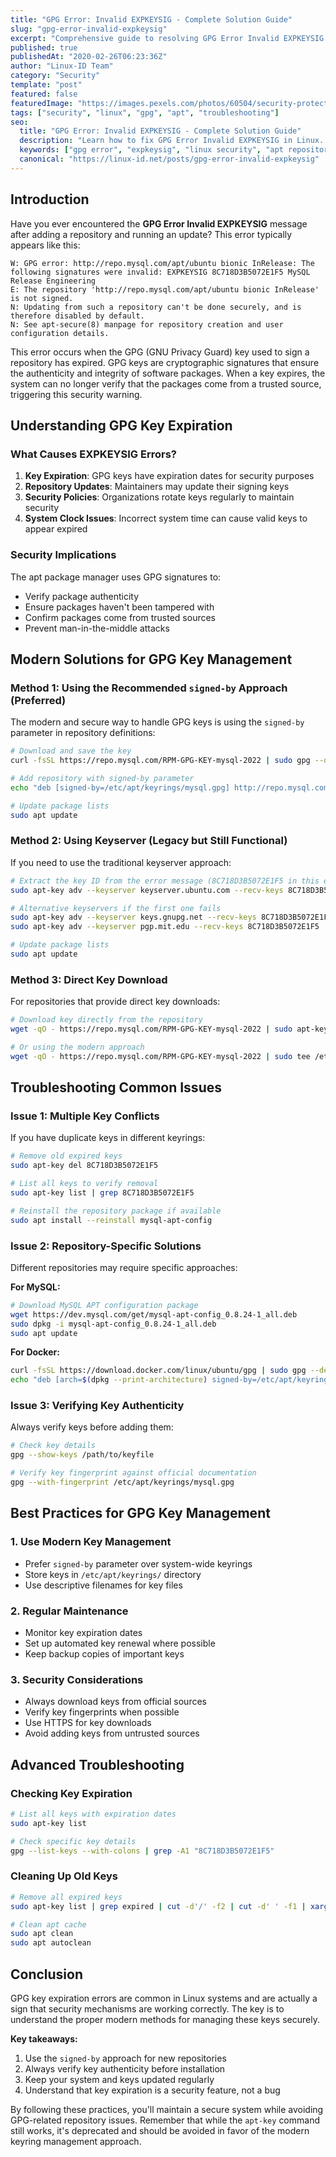 ```yaml
---
title: "GPG Error: Invalid EXPKEYSIG - Complete Solution Guide"
slug: "gpg-error-invalid-expkeysig"
excerpt: "Comprehensive guide to resolving GPG Error Invalid EXPKEYSIG issues in Linux. Learn modern solutions, security best practices, and troubleshooting techniques for expired GPG keys in apt repositories."
published: true
publishedAt: "2020-02-26T06:23:36Z"
author: "Linux-ID Team"
category: "Security"
template: "post"
featured: false
featuredImage: "https://images.pexels.com/photos/60504/security-protection-anti-virus-software-60504.jpeg?auto=compress&cs=tinysrgb&w=1200"
tags: ["security", "linux", "gpg", "apt", "troubleshooting"]
seo:
  title: "GPG Error: Invalid EXPKEYSIG - Complete Solution Guide"
  description: "Learn how to fix GPG Error Invalid EXPKEYSIG in Linux. Comprehensive guide covering modern solutions, security best practices, and troubleshooting for expired GPG keys in apt repositories."
  keywords: ["gpg error", "expkeysig", "linux security", "apt repository", "gpg keys", "ubuntu", "debian", "troubleshooting"]
  canonical: "https://linux-id.net/posts/gpg-error-invalid-expkeysig"
---
```


## Introduction

Have you ever encountered the **GPG Error Invalid EXPKEYSIG** message after adding a repository and running an update? This error typically appears like this:

```
W: GPG error: http://repo.mysql.com/apt/ubuntu bionic InRelease: The following signatures were invalid: EXPKEYSIG 8C718D3B5072E1F5 MySQL Release Engineering 
E: The repository 'http://repo.mysql.com/apt/ubuntu bionic InRelease' is not signed.
N: Updating from such a repository can't be done securely, and is therefore disabled by default.
N: See apt-secure(8) manpage for repository creation and user configuration details.
```

This error occurs when the GPG (GNU Privacy Guard) key used to sign a repository has expired. GPG keys are cryptographic signatures that ensure the authenticity and integrity of software packages. When a key expires, the system can no longer verify that the packages come from a trusted source, triggering this security warning.

## Understanding GPG Key Expiration

### What Causes EXPKEYSIG Errors?

1. **Key Expiration**: GPG keys have expiration dates for security purposes
2. **Repository Updates**: Maintainers may update their signing keys
3. **Security Policies**: Organizations rotate keys regularly to maintain security
4. **System Clock Issues**: Incorrect system time can cause valid keys to appear expired

### Security Implications

The apt package manager uses GPG signatures to:
- Verify package authenticity
- Ensure packages haven't been tampered with
- Confirm packages come from trusted sources
- Prevent man-in-the-middle attacks

## Modern Solutions for GPG Key Management

### Method 1: Using the Recommended `signed-by` Approach (Preferred)

The modern and secure way to handle GPG keys is using the `signed-by` parameter in repository definitions:

```bash
# Download and save the key
curl -fsSL https://repo.mysql.com/RPM-GPG-KEY-mysql-2022 | sudo gpg --dearmor -o /etc/apt/keyrings/mysql.gpg

# Add repository with signed-by parameter
echo "deb [signed-by=/etc/apt/keyrings/mysql.gpg] http://repo.mysql.com/apt/ubuntu $(lsb_release -cs) mysql-8.0" | sudo tee /etc/apt/sources.list.d/mysql.list

# Update package lists
sudo apt update
```

### Method 2: Using Keyserver (Legacy but Still Functional)

If you need to use the traditional keyserver approach:

```bash
# Extract the key ID from the error message (8C718D3B5072E1F5 in this example)
sudo apt-key adv --keyserver keyserver.ubuntu.com --recv-keys 8C718D3B5072E1F5

# Alternative keyservers if the first one fails
sudo apt-key adv --keyserver keys.gnupg.net --recv-keys 8C718D3B5072E1F5
sudo apt-key adv --keyserver pgp.mit.edu --recv-keys 8C718D3B5072E1F5

# Update package lists
sudo apt update
```

### Method 3: Direct Key Download

For repositories that provide direct key downloads:

```bash
# Download key directly from the repository
wget -qO - https://repo.mysql.com/RPM-GPG-KEY-mysql-2022 | sudo apt-key add -

# Or using the modern approach
wget -qO - https://repo.mysql.com/RPM-GPG-KEY-mysql-2022 | sudo tee /etc/apt/trusted.gpg.d/mysql.asc
```

## Troubleshooting Common Issues

### Issue 1: Multiple Key Conflicts

If you have duplicate keys in different keyrings:

```bash
# Remove old expired keys
sudo apt-key del 8C718D3B5072E1F5

# List all keys to verify removal
sudo apt-key list | grep 8C718D3B5072E1F5

# Reinstall the repository package if available
sudo apt install --reinstall mysql-apt-config
```

### Issue 2: Repository-Specific Solutions

Different repositories may require specific approaches:

**For MySQL:**
```bash
# Download MySQL APT configuration package
wget https://dev.mysql.com/get/mysql-apt-config_0.8.24-1_all.deb
sudo dpkg -i mysql-apt-config_0.8.24-1_all.deb
sudo apt update
```

**For Docker:**
```bash
curl -fsSL https://download.docker.com/linux/ubuntu/gpg | sudo gpg --dearmor -o /etc/apt/keyrings/docker.gpg
echo "deb [arch=$(dpkg --print-architecture) signed-by=/etc/apt/keyrings/docker.gpg] https://download.docker.com/linux/ubuntu $(lsb_release -cs) stable" | sudo tee /etc/apt/sources.list.d/docker.list
```

### Issue 3: Verifying Key Authenticity

Always verify keys before adding them:

```bash
# Check key details
gpg --show-keys /path/to/keyfile

# Verify key fingerprint against official documentation
gpg --with-fingerprint /etc/apt/keyrings/mysql.gpg
```

## Best Practices for GPG Key Management

### 1. Use Modern Key Management
- Prefer `signed-by` parameter over system-wide keyrings
- Store keys in `/etc/apt/keyrings/` directory
- Use descriptive filenames for key files

### 2. Regular Maintenance
- Monitor key expiration dates
- Set up automated key renewal where possible
- Keep backup copies of important keys

### 3. Security Considerations
- Always download keys from official sources
- Verify key fingerprints when possible
- Use HTTPS for key downloads
- Avoid adding keys from untrusted sources

## Advanced Troubleshooting

### Checking Key Expiration
```bash
# List all keys with expiration dates
sudo apt-key list

# Check specific key details
gpg --list-keys --with-colons | grep -A1 "8C718D3B5072E1F5"
```

### Cleaning Up Old Keys
```bash
# Remove all expired keys
sudo apt-key list | grep expired | cut -d'/' -f2 | cut -d' ' -f1 | xargs -I {} sudo apt-key del {}

# Clean apt cache
sudo apt clean
sudo apt autoclean
```

## Conclusion

GPG key expiration errors are common in Linux systems and are actually a sign that security mechanisms are working correctly. The key is to understand the proper modern methods for managing these keys securely.

**Key takeaways:**
1. Use the `signed-by` approach for new repositories
2. Always verify key authenticity before installation
3. Keep your system and keys updated regularly
4. Understand that key expiration is a security feature, not a bug

By following these practices, you'll maintain a secure system while avoiding GPG-related repository issues. Remember that while the `apt-key` command still works, it's deprecated and should be avoided in favor of the modern keyring management approach.